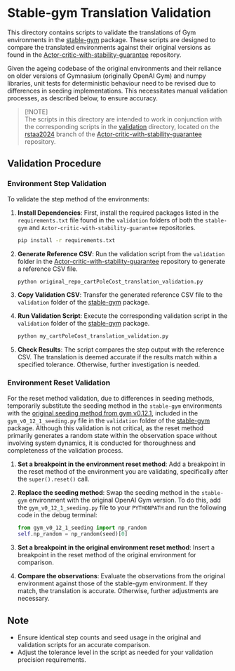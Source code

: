 # Stable-gym Translation Validation

This directory contains scripts to validate the translations of Gym environments in the [stable-gym](https://github.com/rickstaa/stable-gym/tree/han2020) package. These scripts are designed to compare the translated environments against their original versions as found in the [Actor-critic-with-stability-guarantee](https://github.com/rickstaa/Actor-critic-with-stability-guarantee/tree/rstaa2024) repository.

Given the ageing codebase of the original environments and their reliance on older versions of Gymnasium (originally OpenAI Gym) and numpy libraries, unit tests for deterministic behaviour need to be revised due to differences in seeding implementations. This necessitates manual validation processes, as described below, to ensure accuracy.

> \[!NOTE]\
> The scripts in this directory are intended to work in conjunction with the corresponding scripts in the [validation](https://github.com/rickstaa/Actor-critic-with-stability-guarantee/tree/rstaa2024/validation) directory, located on the [rstaa2024](https://github.com/rickstaa/Actor-critic-with-stability-guarantee/tree/rstaa2024) branch of the [Actor-critic-with-stability-guarantee](https://github.com/rickstaa/Actor-critic-with-stability-guarantee/tree/rstaa2024) repository.

## Validation Procedure

### Environment Step Validation

To validate the step method of the environments:

1. **Install Dependencies**: First, install the required packages listed in the `requirements.txt` file found in the `validation` folders of both the `stable-gym` and `Actor-critic-with-stability-guarantee` repositories.

   ```bash
   pip install -r requirements.txt
   ```

2. **Generate Reference CSV**: Run the validation script from the `validation` folder in the [Actor-critic-with-stability-guarantee](https://github.com/rickstaa/Actor-critic-with-stability-guarantee/tree/rstaa2024/validation) repository to generate a reference CSV file.

   ```bash
   python original_repo_cartPoleCost_translation_validation.py
   ```

3. **Copy Validation CSV**: Transfer the generated reference CSV file to the `validation` folder of the [stable-gym](https://github.com/rickstaa/stable-gym/tree/han2020/tests/manual/validation) package.

4. **Run Validation Script**: Execute the corresponding validation script in the `validation` folder of the [stable-gym](https://github.com/rickstaa/stable-gym/tree/fix_tests/tests/manual/validation) package.

   ```bash
   python my_cartPoleCost_translation_validation.py
   ```

5. **Check Results**: The script compares the step output with the reference CSV. The translation is deemed accurate if the results match within a specified tolerance. Otherwise, further investigation is needed.

### Environment Reset Validation

For the reset method validation, due to differences in seeding methods, temporarily substitute the seeding method in the `stable-gym` environments with the [original seeding method from gym v0.12.1](https://github.com/openai/gym/blob/dbab98c367614dc7746d1a7e277de1beff9aa6b3/gym/utils/seeding.py), included in the `gym_v0_12_1_seeding.py` file in the `validation` folder of the [stable-gym](htts://github.com/rickstaa/stable-gym/tree/han2020/tests/manual/validation) package. Although this validation is not critical, as the reset method primarily generates a random state within the observation space without involving system dynamics, it is conducted for thoroughness and completeness of the validation process.

1. **Set a breakpoint in the environment reset method**: Add a breakpoint in the reset method of the environment you are validating, specifically after the `super().reset()` call.

2. **Replace the seeding method**: Swap the seeding method in the `stable-gym` environment with the original OpenAI Gym version. To do this, add the `gym_v0_12_1_seeding.py` file to your `PYTHONPATH` and run the following code in the debug terminal:

   ```python
   from gym_v0_12_1_seeding import np_random
   self.np_random = np_random(seed)[0]
   ```

3. **Set a breakpoint in the original environment reset method**: Insert a breakpoint in the reset method of the original environment for comparison.

4. **Compare the observations**: Evaluate the observations from the original environment against those of the stable-gym environment. If they match, the translation is accurate. Otherwise, further adjustments are necessary.

## Note

* Ensure identical step counts and seed usage in the original and validation scripts for an accurate comparison.
* Adjust the tolerance level in the script as needed for your validation precision requirements.

